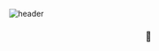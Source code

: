 ![header](https://capsule-render.vercel.app/api?type=waving&color=3385FF&height=300&section=header&text=YeonJi&fontSize=90&animation=twinkling&fontColor=ffffff)


<h3 align="center">🐣</h3>
